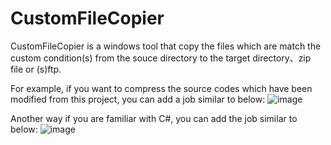 # CustomFileCopier

CustomFileCopier is a windows tool that copy the files which are match the custom condition(s) from the souce directory to the target directory、zip file or (s)ftp.

For example, if you want to compress the source codes which have been modified from this project, you can add a job similar to below:
![image](https://user-images.githubusercontent.com/8569038/189153220-5c253308-eeb1-4f01-b932-58158a9dd361.png)


Another way if you are familiar with C#, you can add the job similar to below:
![image](https://user-images.githubusercontent.com/8569038/189163156-7984e72c-447c-4b6b-935e-bf5250408456.png)

